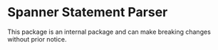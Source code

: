# Spanner Statement Parser

This package is an internal package and can make breaking changes without prior notice.
